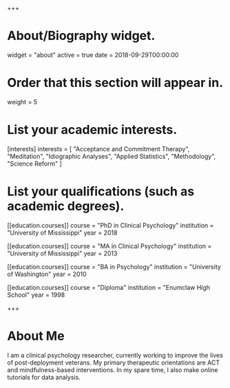 +++
# About/Biography widget.
widget = "about"
active = true
date   = 2018-09-29T00:00:00

# Order that this section will appear in.
weight = 5

# List your academic interests.
[interests]
  interests = [
    "Acceptance and Commitment Therapy",
    "Meditation",
    "Idiographic Analyses",
    "Applied Statistics",
    "Methodology",
    "Science Reform"
  ]

# List your qualifications (such as academic degrees).
[[education.courses]]
  course = "PhD in Clinical Psychology"
  institution = "University of Mississippi"
  year = 2018

[[education.courses]]
  course = "MA in Clinical Psychology"
  institution = "University of Mississippi"
  year = 2013

[[education.courses]]
  course = "BA in Psychology"
  institution = "University of Washington"
  year = 2010
  
[[education.courses]]
  course = "Diploma"
  institution = "Enumclaw High School"
  year = 1998  
 
+++

# About Me

I am a clinical psychology researcher, currently working to improve the lives of post-deployment veterans. My primary therapeutic orientations are ACT and mindfulness-based interventions. In my spare time, I also make online tutorials for data analysis.

